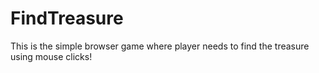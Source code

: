 # FindTreasure
This is the simple browser game where player needs to find the treasure using mouse clicks!
